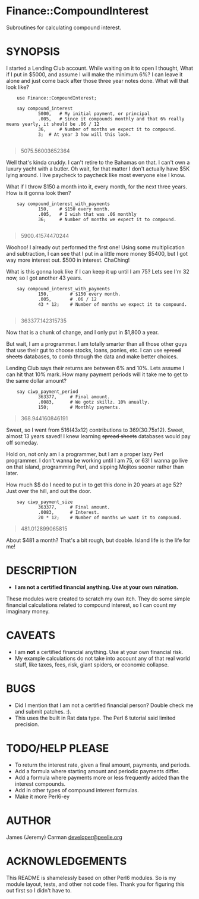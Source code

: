 ﻿Finance::CompoundInterest
==========

Subroutines for calculating compound interest.

SYNOPSIS
===========
I started a Lending Club account. While waiting on it to open I thought, What if I put in $5000, and assume I will make the minimum 6%? I can leave it alone and just come back after those three year notes done. What will that look like?

```
	use Finance::CompoundInterest;

	say compound_interest 
			5000, 	# My initial payment, or principal
			.005, 	# Since it compounds monthly and that 6% really means yearly, it should be .06 / 12
			36, 	# Number of months we expect it to compound.
			3;	# At year 3 how will this look.
		
```

>5075.56003652364

Well that's kinda cruddy. I can't retire to the Bahamas on that. I can't own a luxury yacht with a butler. Oh wait, for that matter I don't actually have $5K lying around. I live paycheck to paycheck like most everyone else I know.

What if I throw $150 a month into it, every month, for the next three years. How is it gonna look then?

```
	say compound_interest_with_payments
			150, 	# $150 every month.
			.005, 	# I wish that was .06 monthly
			36; 	# Number of months we expect it to compound.
		
```

>5900.41574470244

Woohoo! I already out performed the first one! Using some multiplication and subtraction, I can see that I put in a little more money $5400, but I got way more interest out. $500 in interest. ChaChing!

What is this gonna look like if I can keep it up until I am 75? Lets see I'm 32 now, so I got another 43 years.

```
	say compound_interest_with_payments
			150, 		# $150 every month.
			.005, 		# .06 / 12
			43 * 12; 	# Number of months we expect it to compound.
		
```

>363377.142315735

Now that is a chunk of change, and I only put in $1,800 a year.

But wait, I am a programmer. I am totally smarter than all those other guys that use their gut to choose stocks, loans, ponies, etc. I can use ~~spread sheets~~ databases, to comb through the data and make better choices.

Lending Club says their returns are between 6% and 10%. Lets assume I can hit that 10% mark. How many payment periods will it take me to get to the same dollar amount? 

```
	say ciwp_payment_period
			363377, 	# Final amount.
			.0083, 		# We gotz skillz. 10% anually.
			150; 		# Monthly payments.
```

>368.944160846191

Sweet, so I went from 516(43x12) contributions to 369(30.75x12). Sweet, almost 13 years saved! I knew learning  ~~spread sheets~~ databases would pay off someday.

Hold on, not only am I a programmer, but I am a proper lazy Perl programmer. I don't wanna be working until I am 75, or 63! I wanna go live on that island, programming Perl, and sipping Mojitos sooner rather than later.

How much $$ do I need to put in to get this done in 20 years at age 52? Just over the hill, and out the door.

```
	say ciwp_payment_size
			363377, 	# Final amount.
			.0083, 		# Interest.
			20 * 12; 	# Number of months we want it to compound.
```

>481.012899065815

About $481 a month? That's a bit rough, but doable. Island life is the life for me!

DESCRIPTION
===========

* **I am not a certified financial anything. Use at your own ruination.**

These modules were created to scratch my own itch. They do some simple financial calculations related to compound interest, so I can count my imaginary money.

CAVEATS
====
* I am **not** a certified financial anything. Use at your own financial risk.
* My example calculations do not take into account any of that real world stuff, like taxes, fees, risk, giant spiders, or economic collapse.


BUGS
====

* Did I mention that I am not a certified financial person? Double check me and submit patches. :).
* This uses the built in Rat data type. The Perl 6 tutorial said limited precision. 

TODO/HELP PLEASE
====
* To return the interest rate, given a final amount, payments, and periods.
* Add a formula where starting amount and periodic payments differ.
* Add a formula where payments more or less frequently added than the interest compounds. 
* Add in other types of compound interest formulas.
* Make it more Perl6-ey

AUTHOR
======

James (Jeremy) Carman <developer@peelle.org>

ACKNOWLEDGEMENTS
================

This README is shamelessly based on other Perl6 modules. So is my module layout, tests, and other not code files. Thank you for figuring this out first so I didn't have to.
